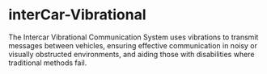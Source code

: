 # interCar-Vibrational
The Intercar Vibrational Communication System uses vibrations to transmit messages between vehicles, ensuring effective communication in noisy or visually obstructed environments, and aiding those with disabilities where traditional methods fail.

